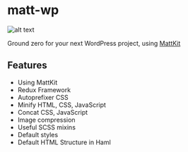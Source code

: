 # matt-wp

![alt text](https://raw.githubusercontent.com/MateuszM/matt-wp/master/screen.jpg "Screen")

Ground zero for your next WordPress project, using [MattKit](https://github.com/MateuszM/matt-kitt)

## Features
- Using MattKit
- Redux Framework
- Autoprefixer CSS
- Minify HTML, CSS, JavaScript
- Concat CSS, JavaScript
- Image compression
- Useful SCSS mixins
- Default styles
- Default HTML Structure in Haml
